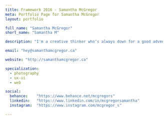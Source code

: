 ```yaml
---
title: Framework 2016 - Samantha McGregor
meta: Portfolio Page for Samantha McGregor
layout: portfolio

full_name: "Samantha McGregor"
short_name: "Samantha M"

description: "I'm a creative thinker who’s always down for a good adventure and I love to create beautiful, simple and effective designs."

email: "hey@samanthamcgregor.ca"

website: "http://samanthamcgregor.ca"

specialization:
  - photography
  - ux-ui
  - web

social:
  behance:    "https://www.behance.net/mcgregors"
  linkedin:   "https://www.linkedin.com/in/mcgregorsamantha"
  instagram:  "https://www.instagram.com/mcgregor_s"

---
```

